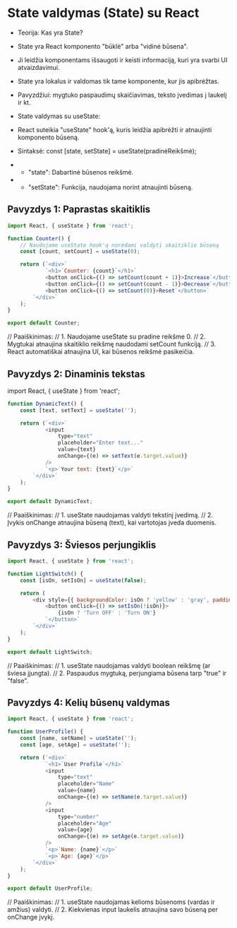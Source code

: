 # State valdymas (State) su React

* Teorija: Kas yra State?
* State yra React komponento "būklė" arba "vidinė būsena".
* Ji leidžia komponentams išsaugoti ir keisti informaciją, kuri yra svarbi UI atvaizdavimui.
* State yra lokalus ir valdomas tik tame komponente, kur jis apibrėžtas.
* Pavyzdžiui: mygtuko paspaudimų skaičiavimas, teksto įvedimas į laukelį ir kt.
  
* State valdymas su useState:
* React suteikia "useState" hook'ą, kuris leidžia apibrėžti ir atnaujinti komponento būseną.
* Sintaksė: const [state, setState] = useState(pradinėReikšmė);
* - "state": Dabartinė būsenos reikšmė.
* - "setState": Funkcija, naudojama norint atnaujinti būseną.

## Pavyzdys 1: Paprastas skaitiklis

```javascript
import React, { useState } from 'react';

function Counter() {
    // Naudojame useState hook'ą norėdami valdyti skaitiklio būseną
    const [count, setCount] = useState(0);

    return (`<div>`
            `<h1>`Counter: {count}`</h1>`
            <button onClick={() => setCount(count + 1)}>Increase`</button>`
            <button onClick={() => setCount(count - 1)}>Decrease`</button>`
            <button onClick={() => setCount(0)}>Reset`</button>`
        `</div>`
    );
}

export default Counter;
```

// Paaiškinimas:
// 1. Naudojame useState su pradine reikšme 0.
// 2. Mygtukai atnaujina skaitiklio reikšmę naudodami setCount funkciją.
// 3. React automatiškai atnaujina UI, kai būsenos reikšmė pasikeičia.

## Pavyzdys 2: Dinaminis tekstas

import React, { useState } from 'react';

```javascript
function DynamicText() {
    const [text, setText] = useState('');

    return (`<div>`
            <input
                type="text"
                placeholder="Enter text..."
                value={text}
                onChange={(e) => setText(e.target.value)}
            />
            `<p>`Your text: {text}`</p>`
        `</div>`
    );
}

export default DynamicText;
```

// Paaiškinimas:
// 1. useState naudojamas valdyti tekstinį įvedimą.
// 2. Įvykis onChange atnaujina būseną (text), kai vartotojas įveda duomenis.

## Pavyzdys 3: Šviesos perjungiklis

```javascript
import React, { useState } from 'react';

function LightSwitch() {
    const [isOn, setIsOn] = useState(false);

    return (
        <div style={{ backgroundColor: isOn ? 'yellow' : 'gray', padding: '20px' }}>`<h1>`{isOn ? 'The light is ON' : 'The light is OFF'}`</h1>`
            <button onClick={() => setIsOn(!isOn)}>
                {isOn ? 'Turn OFF' : 'Turn ON'}
            `</button>`
        `</div>`
    );
}

export default LightSwitch;
```

// Paaiškinimas:
// 1. useState naudojamas valdyti boolean reikšmę (ar šviesa įjungta).
// 2. Paspaudus mygtuką, perjungiama būsena tarp "true" ir "false".

## Pavyzdys 4: Kelių būsenų valdymas

```javascript
import React, { useState } from 'react';

function UserProfile() {
    const [name, setName] = useState('');
    const [age, setAge] = useState('');

    return (`<div>`
            `<h1>`User Profile`</h1>`
            <input
                type="text"
                placeholder="Name"
                value={name}
                onChange={(e) => setName(e.target.value)}
            />
            <input
                type="number"
                placeholder="Age"
                value={age}
                onChange={(e) => setAge(e.target.value)}
            />
            `<p>`Name: {name}`</p>`
            `<p>`Age: {age}`</p>`
        `</div>`
    );
}

export default UserProfile;
```

// Paaiškinimas:
// 1. useState naudojamas kelioms būsenoms (vardas ir amžius) valdyti.
// 2. Kiekvienas input laukelis atnaujina savo būseną per onChange įvykį.
